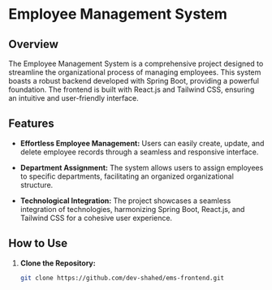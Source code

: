 # Employee Management System

## Overview

The Employee Management System is a comprehensive project designed to streamline the organizational process of managing employees. This system boasts a robust backend developed with Spring Boot, providing a powerful foundation. The frontend is built with React.js and Tailwind CSS, ensuring an intuitive and user-friendly interface.

## Features

- **Effortless Employee Management:** Users can easily create, update, and delete employee records through a seamless and responsive interface.

- **Department Assignment:** The system allows users to assign employees to specific departments, facilitating an organized organizational structure.

- **Technological Integration:** The project showcases a seamless integration of technologies, harmonizing Spring Boot, React.js, and Tailwind CSS for a cohesive user experience.

## How to Use

1. **Clone the Repository:**
   ```bash
   git clone https://github.com/dev-shahed/ems-frontend.git